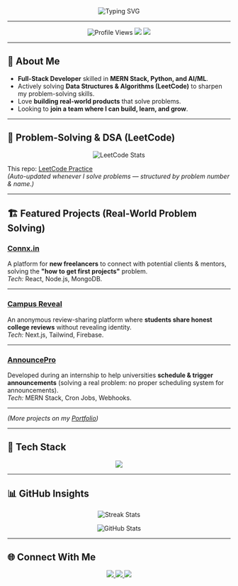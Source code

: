 <!-- Animated Intro -->
<div align="center">
  <img src="https://readme-typing-svg.herokuapp.com?font=Fira+Code&weight=700&size=28&duration=4000&pause=1000&center=true&vCenter=true&width=800&lines=Hey%2C+I'm+Amit+Kumar+👋;Full+Stack+Developer+%7C+Problem+Solver;Building+AI+%26+Web+Solutions;Ready+to+Join+Your+Team" alt="Typing SVG" />
</div>

---

<!-- Profile Views + Badges -->
<p align="center">
  <img src="https://komarev.com/ghpvc/?username=amitkumar2308&label=Profile+Views&color=blueviolet&style=plastic" alt="Profile Views" />
  <img src="https://img.shields.io/badge/Software%20Developer-Ready%20for%20Hire-brightgreen?style=flat-square&logo=github" />
  <img src="https://img.shields.io/badge/LeetCode-Problem%20Solver-orange?style=flat-square&logo=leetcode" />
</p>

---

## 🚀 About Me

- **Full-Stack Developer** skilled in **MERN Stack, Python, and AI/ML**.  
- Actively solving **Data Structures & Algorithms (LeetCode)** to sharpen my problem-solving skills.  
- Love **building real-world products** that solve problems.  
- Looking to **join a team where I can build, learn, and grow**.

---

## 🧠 Problem-Solving & DSA (LeetCode)

<p align="center">
  <img src="https://leetcard.jacoblin.cool/amitk2308?theme=dark&font=JetBrains%20Mono&ext=heatmap" alt="LeetCode Stats" />
</p>

This repo: [LeetCode Practice](https://github.com/amitkumar2308/LeetCode-Practice)  
*(Auto-updated whenever I solve problems — structured by problem number & name.)*

---

## 🏗️ Featured Projects (Real-World Problem Solving)

### [Connx.in](#)  
A platform for **new freelancers** to connect with potential clients & mentors, solving the **"how to get first projects"** problem.  
*Tech:* React, Node.js, MongoDB.

---

### [Campus Reveal](#)  
An anonymous review-sharing platform where **students share honest college reviews** without revealing identity.  
*Tech:* Next.js, Tailwind, Firebase.

---

### [AnnouncePro](#)  
Developed during an internship to help universities **schedule & trigger announcements** (solving a real problem: no proper scheduling system for announcements).  
*Tech:* MERN Stack, Cron Jobs, Webhooks.

---

*(More projects on my [Portfolio](https://amitkdeveloper.vercel.app))*

---

## 🔧 Tech Stack

<p align="center">
  <img src="https://skillicons.dev/icons?i=react,nextjs,nodejs,express,mongodb,python,tensorflow,pytorch,git,aws,gcp,tailwind,cpp,js" />
</p>

---

## 📊 GitHub Insights

<p align="center">
  <img src="https://github-readme-streak-stats.herokuapp.com?user=amitkumar2308&theme=tokyonight" alt="Streak Stats" />
</p>

<p align="center">
  <img src="https://github-readme-stats.vercel.app/api?username=amitkumar2308&show_icons=true&theme=tokyonight&hide_border=true" alt="GitHub Stats" />
</p>

---

## 🌐 Connect With Me

<p align="center">
  <a href="https://linkedin.com/in/amitkumar-profile/" target="_blank">
    <img src="https://img.shields.io/badge/LinkedIn-0077B5?style=for-the-badge&logo=linkedin&logoColor=white" />
  </a>
  <a href="https://www.youtube.com/@thejuniorengineer2308" target="_blank">
    <img src="https://img.shields.io/badge/YouTube-FF0000?style=for-the-badge&logo=youtube&logoColor=white" />
  </a>
  <a href="mailto:amitkgupta2308@gmail.com">
    <img src="https://img.shields.io/badge/Email-D14836?style=for-the-badge&logo=gmail&logoColor=white" />
  </a>
</p>

